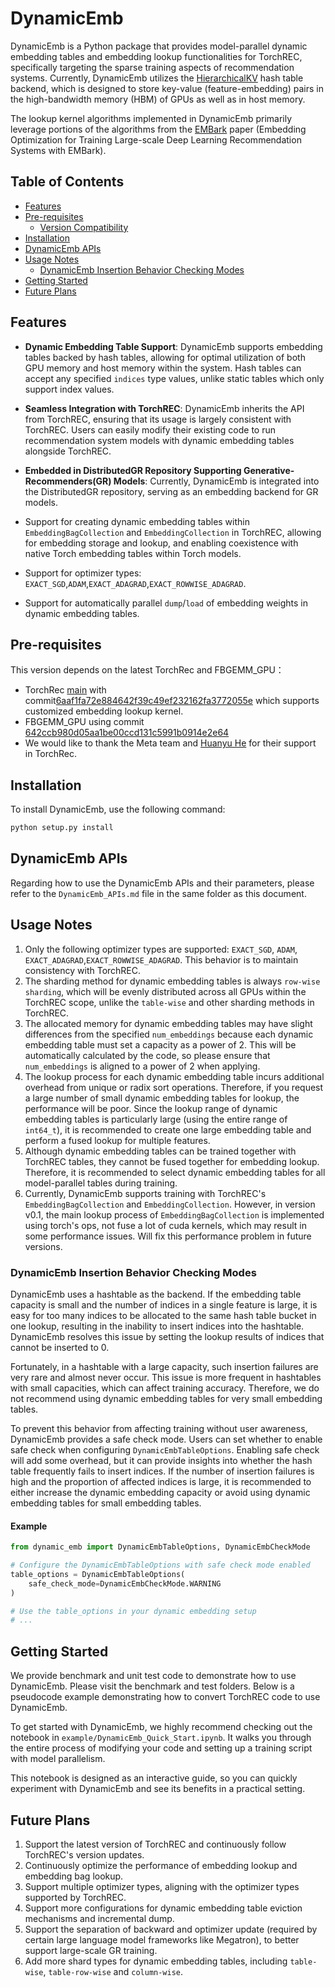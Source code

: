 # DynamicEmb

DynamicEmb is a Python package that provides model-parallel dynamic embedding tables and embedding lookup functionalities for TorchREC, specifically targeting the sparse training aspects of recommendation systems. Currently, DynamicEmb utilizes the [HierarchicalKV](https://github.com/NVIDIA-Merlin/HierarchicalKV) hash table backend, which is designed to store key-value (feature-embedding) pairs in the high-bandwidth memory (HBM) of GPUs as well as in host memory.

The lookup kernel algorithms implemented in DynamicEmb primarily leverage portions of the algorithms from the [EMBark](https://dl.acm.org/doi/abs/10.1145/3640457.3688111) paper (Embedding Optimization for Training Large-scale Deep Learning Recommendation Systems with EMBark).


## Table of Contents

- [Features](#features)
- [Pre-requisites](#pre-requisites)
  - [Version Compatibility](#version-compatibility)
- [Installation](#installation)
- [DynamicEmb APIs](#dynamicemb-apis)
- [Usage Notes](#usage-notes)
  - [DynamicEmb Insertion Behavior Checking Modes](#dynamicemb-insertion-behavior-checking-modes)
- [Getting Started](#getting-started)
- [Future Plans](#future-plans)

## Features

- **Dynamic Embedding Table Support**: DynamicEmb supports embedding tables backed by hash tables, allowing for optimal utilization of both GPU memory and host memory within the system. Hash tables can accept any specified `indices` type values, unlike static tables which only support index values.

- **Seamless Integration with TorchREC**: DynamicEmb inherits the API from TorchREC, ensuring that its usage is largely consistent with TorchREC. Users can easily modify their existing code to run recommendation system models with dynamic embedding tables alongside TorchREC.

- **Embedded in DistributedGR Repository Supporting Generative-Recommenders(GR) Models**: Currently, DynamicEmb is integrated into the DistributedGR repository, serving as an embedding backend for GR models.

- Support for creating dynamic embedding tables within `EmbeddingBagCollection` and `EmbeddingCollection` in TorchREC, allowing for embedding storage and lookup, and enabling coexistence with native Torch embedding tables within Torch models.

- Support for optimizer types: `EXACT_SGD`,`ADAM`,`EXACT_ADAGRAD`,`EXACT_ROWWISE_ADAGRAD`.

- Support for automatically parallel `dump`/`load` of embedding weights in dynamic embedding tables.


## Pre-requisites

This version depends on the latest TorchRec and FBGEMM_GPU：
- TorchRec [main](https://github.com/pytorch/torchrec) with commit[6aaf1fa72e884642f39c49ef232162fa3772055e](https://github.com/pytorch/torchrec/commit/6aaf1fa72e884642f39c49ef232162fa3772055e) which supports customized embedding lookup kernel.
- FBGEMM_GPU using commit [642ccb980d05aa1be00ccd131c5991b0914e2e64](https://github.com/pytorch/FBGEMM/commit/642ccb980d05aa1be00ccd131c5991b0914e2e64)
- We would like to thank the Meta team and [Huanyu He](https://github.com/TroyGarden) for their support in TorchRec.

## Installation

To install DynamicEmb, use the following command:

```bash
python setup.py install
```

## DynamicEmb APIs

Regarding how to use the DynamicEmb APIs and their parameters, please refer to the `DynamicEmb_APIs.md` file in the same folder as this document.

## Usage Notes

1. Only the following optimizer types are supported: `EXACT_SGD`, `ADAM`, `EXACT_ADAGRAD`,`EXACT_ROWWISE_ADAGRAD`. This behavior is to maintain consistency with TorchREC.
2. The sharding method for dynamic embedding tables is always `row-wise sharding`, which will be evenly distributed across all GPUs within the TorchREC scope, unlike the `table-wise` and other sharding methods in TorchREC.
3. The allocated memory for dynamic embedding tables may have slight differences from the specified `num_embeddings` because each dynamic embedding table must set a capacity as a power of 2. This will be automatically calculated by the code, so please ensure that `num_embeddings` is aligned to a power of 2 when applying.
4. The lookup process for each dynamic embedding table incurs additional overhead from unique or radix sort operations. Therefore, if you request a large number of small dynamic embedding tables for lookup, the performance will be poor. Since the lookup range of dynamic embedding tables is particularly large (using the entire range of `int64_t`), it is recommended to create one large embedding table and perform a fused lookup for multiple features.
5. Although dynamic embedding tables can be trained together with TorchREC tables, they cannot be fused together for embedding lookup. Therefore, it is recommended to select dynamic embedding tables for all model-parallel tables during training.
6. Currently, DynamicEmb supports training with TorchREC's `EmbeddingBagCollection` and `EmbeddingCollection`. However, in version v0.1, the main lookup process of `EmbeddingBagCollection` is implemented using torch's ops, not fuse a lot of cuda kernels, which may result in some performance issues. Will fix this performance problem in future versions.

### DynamicEmb Insertion Behavior Checking Modes

DynamicEmb uses a hashtable as the backend. If the embedding table capacity is small and the number of indices in a single feature is large, it is easy for too many indices to be allocated to the same hash table bucket in one lookup, resulting in the inability to insert indices into the hashtable. DynamicEmb resolves this issue by setting the lookup results of indices that cannot be inserted to 0.

Fortunately, in a hashtable with a large capacity, such insertion failures are very rare and almost never occur. This issue is more frequent in hashtables with small capacities, which can affect training accuracy. Therefore, we do not recommend using dynamic embedding tables for very small embedding tables.

To prevent this behavior from affecting training without user awareness, DynamicEmb provides a safe check mode. Users can set whether to enable safe check when configuring `DynamicEmbTableOptions`. Enabling safe check will add some overhead, but it can provide insights into whether the hash table frequently fails to insert indices. If the number of insertion failures is high and the proportion of affected indices is large, it is recommended to either increase the dynamic embedding capacity or avoid using dynamic embedding tables for small embedding tables.

#### Example

```python
from dynamic_emb import DynamicEmbTableOptions, DynamicEmbCheckMode

# Configure the DynamicEmbTableOptions with safe check mode enabled
table_options = DynamicEmbTableOptions(
    safe_check_mode=DynamicEmbCheckMode.WARNING
)

# Use the table_options in your dynamic embedding setup
# ...
```

## Getting Started

We provide benchmark and unit test code to demonstrate how to use DynamicEmb. Please visit the benchmark and test folders. Below is a pseudocode example demonstrating how to convert TorchREC code to use DynamicEmb.

To get started with DynamicEmb, we highly recommend checking out the notebook in `example/DynamicEmb_Quick_Start.ipynb`. It walks you through the entire process of modifying your code and setting up a training script with model parallelism.

This notebook is designed as an interactive guide, so you can quickly experiment with DynamicEmb and see its benefits in a practical setting.

## Future Plans

1. Support the latest version of TorchREC and continuously follow TorchREC's version updates.
2. Continuously optimize the performance of embedding lookup and embedding bag lookup.
3. Support multiple optimizer types, aligning with the optimizer types supported by TorchREC.
4. Support more configurations for dynamic embedding table eviction mechanisms and incremental dump.
5. Support the separation of backward and optimizer update (required by certain large language model frameworks like Megatron), to better support large-scale GR training.
6. Add more shard types for dynamic embedding tables, including `table-wise`, `table-row-wise` and `column-wise`.

